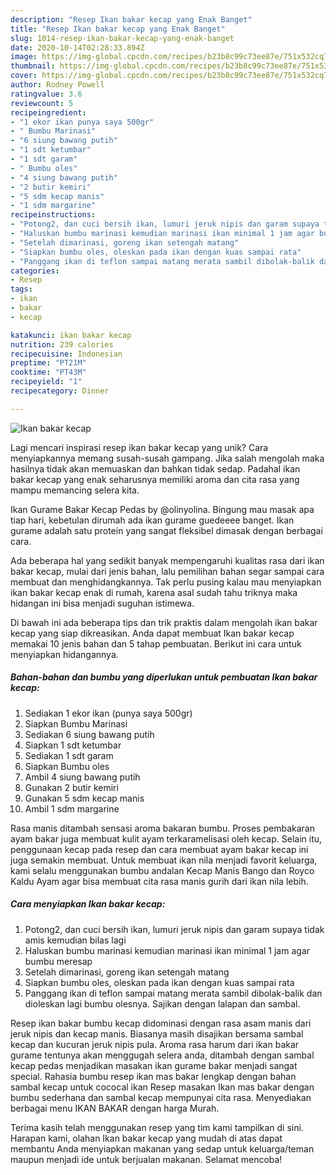 ```yaml
---
description: "Resep Ikan bakar kecap yang Enak Banget"
title: "Resep Ikan bakar kecap yang Enak Banget"
slug: 1014-resep-ikan-bakar-kecap-yang-enak-banget
date: 2020-10-14T02:28:33.894Z
image: https://img-global.cpcdn.com/recipes/b23b8c99c73ee87e/751x532cq70/ikan-bakar-kecap-foto-resep-utama.jpg
thumbnail: https://img-global.cpcdn.com/recipes/b23b8c99c73ee87e/751x532cq70/ikan-bakar-kecap-foto-resep-utama.jpg
cover: https://img-global.cpcdn.com/recipes/b23b8c99c73ee87e/751x532cq70/ikan-bakar-kecap-foto-resep-utama.jpg
author: Rodney Powell
ratingvalue: 3.6
reviewcount: 5
recipeingredient:
- "1 ekor ikan punya saya 500gr"
- " Bumbu Marinasi"
- "6 siung bawang putih"
- "1 sdt ketumbar"
- "1 sdt garam"
- " Bumbu oles"
- "4 siung bawang putih"
- "2 butir kemiri"
- "5 sdm kecap manis"
- "1 sdm margarine"
recipeinstructions:
- "Potong2, dan cuci bersih ikan, lumuri jeruk nipis dan garam supaya tidak amis kemudian bilas lagi"
- "Haluskan bumbu marinasi kemudian marinasi ikan minimal 1 jam agar bumbu meresap"
- "Setelah dimarinasi, goreng ikan setengah matang"
- "Siapkan bumbu oles, oleskan pada ikan dengan kuas sampai rata"
- "Panggang ikan di teflon sampai matang merata sambil dibolak-balik dan dioleskan lagi bumbu olesnya. Sajikan dengan lalapan dan sambal."
categories:
- Resep
tags:
- ikan
- bakar
- kecap

katakunci: ikan bakar kecap 
nutrition: 239 calories
recipecuisine: Indonesian
preptime: "PT21M"
cooktime: "PT43M"
recipeyield: "1"
recipecategory: Dinner

---
```



![Ikan bakar kecap](https://img-global.cpcdn.com/recipes/b23b8c99c73ee87e/751x532cq70/ikan-bakar-kecap-foto-resep-utama.jpg)

Lagi mencari inspirasi resep ikan bakar kecap yang unik? Cara menyiapkannya memang susah-susah gampang. Jika salah mengolah maka hasilnya tidak akan memuaskan dan bahkan tidak sedap. Padahal ikan bakar kecap yang enak seharusnya memiliki aroma dan cita rasa yang mampu memancing selera kita.

Ikan Gurame Bakar Kecap Pedas by @olinyolina. Bingung mau masak apa tiap hari, kebetulan dirumah ada ikan gurame guedeeee banget. Ikan gurame adalah satu protein yang sangat fleksibel dimasak dengan berbagai cara.

Ada beberapa hal yang sedikit banyak mempengaruhi kualitas rasa dari ikan bakar kecap, mulai dari jenis bahan, lalu pemilihan bahan segar sampai cara membuat dan menghidangkannya. Tak perlu pusing kalau mau menyiapkan ikan bakar kecap enak di rumah, karena asal sudah tahu triknya maka hidangan ini bisa menjadi suguhan istimewa.


Di bawah ini ada beberapa tips dan trik praktis dalam mengolah ikan bakar kecap yang siap dikreasikan. Anda dapat membuat Ikan bakar kecap memakai 10 jenis bahan dan 5 tahap pembuatan. Berikut ini cara untuk menyiapkan hidangannya.

<!--inarticleads1-->

##### Bahan-bahan dan bumbu yang diperlukan untuk pembuatan Ikan bakar kecap:

1. Sediakan 1 ekor ikan (punya saya 500gr)
1. Siapkan  Bumbu Marinasi
1. Sediakan 6 siung bawang putih
1. Siapkan 1 sdt ketumbar
1. Sediakan 1 sdt garam
1. Siapkan  Bumbu oles
1. Ambil 4 siung bawang putih
1. Gunakan 2 butir kemiri
1. Gunakan 5 sdm kecap manis
1. Ambil 1 sdm margarine


Rasa manis ditambah sensasi aroma bakaran bumbu. Proses pembakaran ayam bakar juga membuat kulit ayam terkaramelisasi oleh kecap. Selain itu, penggunaan kecap pada resep dan cara membuat ayam bakar kecap ini juga semakin membuat. Untuk membuat ikan nila menjadi favorit keluarga, kami selalu menggunakan bumbu andalan Kecap Manis Bango dan Royco Kaldu Ayam agar bisa membuat cita rasa manis gurih dari ikan nila lebih. 

<!--inarticleads2-->

##### Cara menyiapkan Ikan bakar kecap:

1. Potong2, dan cuci bersih ikan, lumuri jeruk nipis dan garam supaya tidak amis kemudian bilas lagi
1. Haluskan bumbu marinasi kemudian marinasi ikan minimal 1 jam agar bumbu meresap
1. Setelah dimarinasi, goreng ikan setengah matang
1. Siapkan bumbu oles, oleskan pada ikan dengan kuas sampai rata
1. Panggang ikan di teflon sampai matang merata sambil dibolak-balik dan dioleskan lagi bumbu olesnya. Sajikan dengan lalapan dan sambal.


Resep ikan bakar bumbu kecap didominasi dengan rasa asam manis dari jeruk nipis dan kecap manis. Biasanya masih disajikan bersama sambal kecap dan kucuran jeruk nipis pula. Aroma rasa harum dari ikan bakar gurame tentunya akan menggugah selera anda, ditambah dengan sambal kecap pedas menjadikan masakan ikan gurame bakar menjadi sangat special. Rahasia bumbu resep ikan mas bakar lengkap dengan bahan sambal kecap untuk cococal ikan Resep masakan Ikan mas bakar dengan bumbu sederhana dan sambal kecap mempunyai cita rasa. Menyediakan berbagai menu IKAN BAKAR dengan harga Murah. 

Terima kasih telah menggunakan resep yang tim kami tampilkan di sini. Harapan kami, olahan Ikan bakar kecap yang mudah di atas dapat membantu Anda menyiapkan makanan yang sedap untuk keluarga/teman maupun menjadi ide untuk berjualan makanan. Selamat mencoba!
